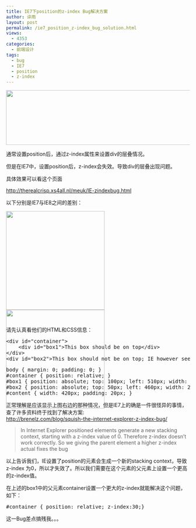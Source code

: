 ```yaml
---
title: IE7下position的z-index Bug解决方案
author: 谇雨
layout: post
permalink: /ie7_position_z-index_bug_solution.html
views:
  - 4353
categories:
  - 前端设计
tags:
  - bug
  - IE7
  - position
  - z-index
---
```

[<img class="alignnone size-full wp-image-698" title="IE7-position" src="http://www.crackedzone.com/wp-content/uploads/2011/04/IE7-position.jpg" alt="" width="590" height="150" />][1]

通常设置position后，通过z-index属性来设置div的层叠情况。

但是在IE7中，设置position后，z-index会失效。导致div的层叠出现问题。

具体效果可以看这个页面

<a href="http://therealcrisp.xs4all.nl/meuk/IE-zindexbug.html" target="_blank">http://therealcrisp.xs4all.nl/meuk/IE-zindexbug.html</a>

以下分别是IE7与IE8之间的差别：

<div style="height: 300px;">
  <img class="size-full wp-image-430 alignleft" title="ie7" src="http://crackedzone.com/blog/wp-content/uploads/2011/04/ie7.jpg" alt="" width="270" height="270" /><br /> <img class="size-full wp-image-431  alignleft" title="ff" src="http://crackedzone.com/blog/wp-content/uploads/2011/04/ff.gif" alt="" width="270" height="270" />
</div>

<!--more-->

请先认真看他们的HTML和CSS信息：

<pre class="lang:xhtml decode:true " title="HTML结构" >&lt;div id="container"&gt;
    &lt;div id="box1"&gt;This box should be on top&lt;/div&gt;
&lt;/div&gt;
&lt;div id="box2"&gt;This box should not be on top; IE however seems to create a new stacking context for positioned elements, even when the computed z-index of that element is 'auto'.&lt;/div&gt;
</pre>

<pre class="lang:css decode:true " >body { margin: 0; padding: 0; }
#container { position: relative; }
#box1 { position: absolute; top: 100px; left: 510px; width: 200px; height: 200px; background-color: yellow; z-index: 20; }
#box2 { position: absolute; top: 50px; left: 460px; width: 200px; height: 200px; background-color: lime; z-index: 10; }
#content { width: 420px; padding: 20px; }</pre>

正常理解是应该显示上图右边的那种情况，但是IE7上的确是一件很怪异的事情，查了许多资料终于找到了解决方案:  
<a href="http://brenelz.com/blog/squish-the-internet-explorer-z-index-bug/" target="_blank">http://brenelz.com/blog/squish-the-internet-explorer-z-index-bug/</a>

> In Internet Explorer positioned elements generate a new stacking context, starting with a z-index value of 0. Therefore z-index doesn’t work correctly. So we giving the parent element a higher z-index actual fixes the bug

以上告诉我们，IE设置了position的元素会生成一个新的stacking context，导致 z-index 为0，所以才失效了。所以我们需要在这个元素的父元素上设置一个更高的z-index值。

在上述的box1中的父元素container设置一个更大的z-index就能解决这个问题，如下：

<pre class="lang:css decode:true " >#container { position: relative; z-index:30;}</pre>

这一Bug差点搞残我。。。

 [1]: http://www.crackedzone.com/wp-content/uploads/2011/04/IE7-position.jpg
